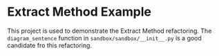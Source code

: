 # Extract Method Example

This project is used to demonstrate the Extract Method refactoring. The `diagram_sentence` function in `sandbox/sandbox/__init__.py` is a good candidate fro this refactoring.

